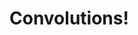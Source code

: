 

<div class="grid grid-cols-1 justify-center justify-items-center self-center mt-50 font-italic">

# Convolutions!

</div>




<style>
  a {
    border-style: none !important;
  }

  a:hover {
    border-style: none !important;
  }

  .list li{
    margin-bottom: 1.8rem !important;
  }
</style>